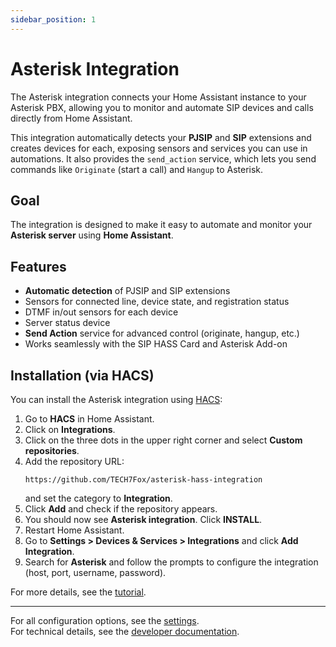 ```yaml
---
sidebar_position: 1
---
```


# Asterisk Integration

The Asterisk integration connects your Home Assistant instance to your Asterisk PBX, allowing you to monitor and automate SIP devices and calls directly from Home Assistant.

This integration automatically detects your **PJSIP** and **SIP** extensions and creates devices for each, exposing sensors and services you can use in automations. It also provides the `send_action` service, which lets you send commands like `Originate` (start a call) and `Hangup` to Asterisk.

## Goal

The integration is designed to make it easy to automate and monitor your **Asterisk server** using **Home Assistant**.

## Features

- **Automatic detection** of PJSIP and SIP extensions
- Sensors for connected line, device state, and registration status
- DTMF in/out sensors for each device
- Server status device
- **Send Action** service for advanced control (originate, hangup, etc.)
- Works seamlessly with the SIP HASS Card and Asterisk Add-on

## Installation (via HACS)

You can install the Asterisk integration using [HACS](https://hacs.xyz/):

1. Go to **HACS** in Home Assistant.
2. Click on **Integrations**.
3. Click on the three dots in the upper right corner and select **Custom repositories**.
4. Add the repository URL:  
   ```
   https://github.com/TECH7Fox/asterisk-hass-integration
   ```
   and set the category to **Integration**.
5. Click **Add** and check if the repository appears.
6. You should now see **Asterisk integration**. Click **INSTALL**.
7. Restart Home Assistant.
8. Go to **Settings > Devices & Services > Integrations** and click **Add Integration**.
9. Search for **Asterisk** and follow the prompts to configure the integration (host, port, username, password).

For more details, see the [tutorial](../tutorial/integration.md).

---

For all configuration options, see the [settings](./settings.md).  
For technical details, see the [developer documentation](../developers/integration/introduction.md).